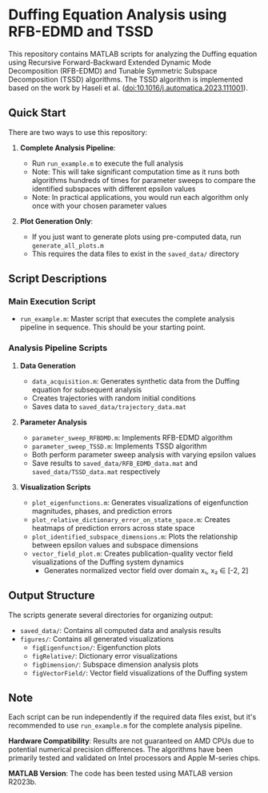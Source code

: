 # Duffing Equation Analysis using RFB-EDMD and TSSD

This repository contains MATLAB scripts for analyzing the Duffing equation using Recursive Forward-Backward Extended Dynamic Mode Decomposition (RFB-EDMD) and Tunable Symmetric Subspace Decomposition (TSSD) algorithms. The TSSD algorithm is implemented based on the work by Haseli et al. ([doi:10.1016/j.automatica.2023.111001](https://doi.org/10.1016/j.automatica.2023.111001)).

## Quick Start

There are two ways to use this repository:

1. **Complete Analysis Pipeline**:
   - Run `run_example.m` to execute the full analysis
   - Note: This will take significant computation time as it runs both algorithms hundreds of times for parameter sweeps to compare the identified subspaces with different epsilon values
   - Note: In practical applications, you would run each algorithm only once with your chosen parameter values

2. **Plot Generation Only**:
   - If you just want to generate plots using pre-computed data, run `generate_all_plots.m`
   - This requires the data files to exist in the `saved_data/` directory

## Script Descriptions

### Main Execution Script

- `run_example.m`: Master script that executes the complete analysis pipeline in sequence. This should be your starting point.

### Analysis Pipeline Scripts

1. **Data Generation**
   - `data_acquisition.m`: Generates synthetic data from the Duffing equation for subsequent analysis
   - Creates trajectories with random initial conditions
   - Saves data to `saved_data/trajectory_data.mat`

2. **Parameter Analysis**
   - `parameter_sweep_RFBDMD.m`: Implements RFB-EDMD algorithm
   - `parameter_sweep_TSSD.m`: Implements TSSD algorithm
   - Both perform parameter sweep analysis with varying epsilon values
   - Save results to `saved_data/RFB_EDMD_data.mat` and `saved_data/TSSD_data.mat` respectively

3. **Visualization Scripts**
   - `plot_eigenfunctions.m`: Generates visualizations of eigenfunction magnitudes, phases, and prediction errors
   - `plot_relative_dictionary_error_on_state_space.m`: Creates heatmaps of prediction errors across state space
   - `plot_identified_subspace_dimensions.m`: Plots the relationship between epsilon values and subspace dimensions
   - `vector_field_plot.m`: Creates publication-quality vector field visualizations of the Duffing system dynamics
     - Generates normalized vector field over domain x₁, x₂ ∈ [-2, 2]

## Output Structure

The scripts generate several directories for organizing output:

- `saved_data/`: Contains all computed data and analysis results
- `figures/`: Contains all generated visualizations
  - `figEigenfunction/`: Eigenfunction plots
  - `figRelative/`: Dictionary error visualizations
  - `figDimension/`: Subspace dimension analysis plots
  - `figVectorField/`: Vector field visualizations of the Duffing system

## Note

Each script can be run independently if the required data files exist, but it's recommended to use `run_example.m` for the complete analysis pipeline.

**Hardware Compatibility**: Results are not guaranteed on AMD CPUs due to potential numerical precision differences. The algorithms have been primarily tested and validated on Intel processors and Apple M-series chips.

**MATLAB Version**: The code has been tested using MATLAB version R2023b.
